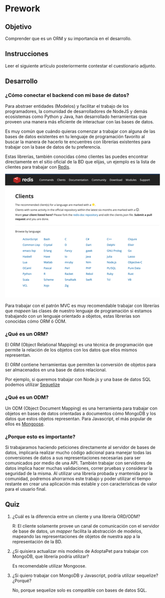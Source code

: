 # Prework

## Objetivo

Comprender que es un ORM y su importancia en el desarrollo.

## Instrucciones

Leer el siguiente artículo posteriormente contestar el cuestionario adjunto.

## Desarrollo

### ¿Cómo conectar el backend con mi base de datos?

Para abstraer entidades (Modelos) y facilitar el trabajo de los programadores, la comunidad de desarrolladores de NodeJS y demás ecosistemas como Python y Java, han desarrollado herramientas que proveen una manera más eficiente de interactuar con las bases de datos.

Es muy común que cuándo quieras comenzar a trabajar con alguna de las bases de datos existentes en tu lenguaje de programación favorito al buscar la manera de hacerlo te encuentres con librerías existentes para trabajar con la base de datos de tu preferencia. 

Estas librerías, también conocidas cómo clientes las puedes encontrar directamente en el sitio oficial de la BD que elijas, un ejemplo es la lista de clientes para trabajar con [Redis](https://redis.io/clients).

![img/Screen_Shot_2020-06-11_at_16.05.41.png](img/Screen_Shot_2020-06-11_at_16.05.41.png)

Para trabajar con el patrón MVC es muy recomendable trabajar con librerías que *mapeen* las clases de nuestro lenguaje de programación si estamos trabajando con un lenguaje orientado a objetos, estas librerías son conocidas cómo ORM ó ODM.

### ¿Qué es un ORM?

El ORM (Object Relational Mapping) es una técnica de programación que permite la relación de los objetos con los datos que ellos mismos representan.

El ORM contiene herramientas que permiten la conversión de objetos para ser almacenados en una base de datos relacional.

Por ejemplo, si queremos trabajar con Node.js y una base de datos SQL podemos utilizar [Sequelize](https://sequelize.org/v5/)

### ¿Qué es un ODM?

Un ODM (Object Document Mapping) es una herramienta para trabajar con objetos en bases de datos orientadas a documentos cómo MongoDB y los datos que estos objetos representan. Para Javascript, el más popular de ellos es [Mongoose](https://mongoosejs.com/).

### ¿Porque esto es importante?

Si trabajaramos haciendo peticiones directamente al servidor de bases de datos, implicaría realizar mucho código adicional para manejar todas las conversiones de datos a sus representaciones necesarias para ser comunicados por medio de una API. También trabajar con servidores de datos implica hacer muchas validaciones, correr pruebas y considerar la seguridad de la misma. Al utilizar una librería probada y mantenida por la comunidad, podremos ahorrarnos este trabajo y poder utilizar el tiempo restante en crear una aplicación más estable y con características de valor para el usuario final.

## Quiz

1. ¿Cuál es la diferencia entre un cliente y una librería ORD/ODM?

    R: El cliente solamente provee un canal de comunicación con el servidor de base de datos, un *mapper* facilita la abstracción de modelos, mapeando las representaciones de objetos de nuestra app a la representación de la BD.

2. ¿Si quisiera actualizar mis modelos de AdoptaPet para trabajar con MongoDB, que librería podría utilizar?

    Es recomendable utilizar Mongoose.

3. ¿Si quiero trabajar con MongoDB y Javascript, podría utilizar sequelize? ¿Porqué?

    No, porque sequelize solo es compatible con bases de datos SQL.